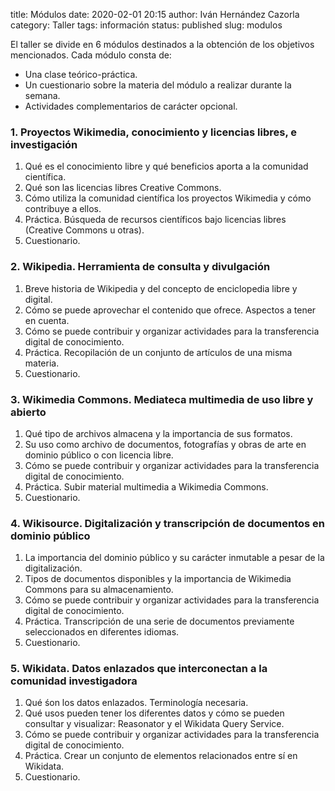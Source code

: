 title: Módulos
date: 2020-02-01 20:15
author: Iván Hernández Cazorla
category: Taller
tags: información
status: published
slug: modulos

El taller se divide en 6 módulos destinados a la obtención de los objetivos mencionados. Cada
 módulo consta de:

  - Una clase teórico-práctica.
  - Un cuestionario sobre la materia del módulo a realizar durante la semana.
  - Actividades complementarios de carácter opcional.

### 1. Proyectos Wikimedia, conocimiento y licencias libres, e investigación

  1. Qué es el conocimiento libre y qué beneficios aporta a la comunidad científica.
  2. Qué son las licencias libres Creative Commons.
  3. Cómo utiliza la comunidad científica los proyectos Wikimedia y cómo contribuye a ellos.
  4. Práctica. Búsqueda de recursos científicos bajo licencias libres (Creative Commons u otras).
  5. Cuestionario.

### 2. Wikipedia. Herramienta de consulta y divulgación

  1. Breve historia de Wikipedia y del concepto de enciclopedia libre y digital.
  2. Cómo se puede aprovechar el contenido que ofrece. Aspectos a tener en cuenta.
  3. Cómo se puede contribuir y organizar actividades para la transferencia digital de conocimiento.
  4. Práctica. Recopilación de un conjunto de artículos de una misma materia.
  5. Cuestionario.

### 3. Wikimedia Commons. Mediateca multimedia de uso libre y abierto

  1. Qué tipo de archivos almacena y la importancia de sus formatos.
  2. Su uso como archivo de documentos, fotografías y obras de arte en dominio público o con licencia libre.
  3. Cómo se puede contribuir y organizar actividades para la transferencia digital de conocimiento.
  4. Práctica. Subir material multimedia a Wikimedia Commons.
  5. Cuestionario.

### 4. Wikisource. Digitalización y transcripción de documentos en dominio público

  1. La importancia del dominio público y su carácter inmutable a pesar de la digitalización.
  2. Tipos de documentos disponibles y la importancia de Wikimedia Commons para su almacenamiento.
  3. Cómo se puede contribuir y organizar actividades para la transferencia digital de conocimiento.
  4. Práctica. Transcripción de una serie de documentos previamente seleccionados en diferentes idiomas.
  5. Cuestionario.

### 5. Wikidata. Datos enlazados que interconectan a la comunidad investigadora

  1. Qué śon los datos enlazados. Terminología necesaria.
  2. Qué usos pueden tener los diferentes datos y cómo se pueden consultar y visualizar: Reasonator y el Wikidata Query Service.
  3. Cómo se puede contribuir y organizar actividades para la transferencia digital de conocimiento.
  4. Práctica. Crear un conjunto de elementos relacionados entre sí en Wikidata.
  5. Cuestionario.

<!--
### 6. Comunidad científica enlazada. Uso científico de datos con herramientas como Orcid, Source MetaData y Scholia

  1. ORCID. Cómo mantener un perfil correctamente para la consulta y utilización de sus datos.
  2. Scholia. Visualización del corpus de datos bibliográficos enlazados.
  3. Source MetaData. Cómo contribuir a Wikidata a partir de los datos introducidos en ORCID.
  4. Práctica. Adecuar los perfiles ORCID, subir los datos inexistentes a Wikidata y visualizarlos con Scholia.
  5. Cuestionario.
-->
